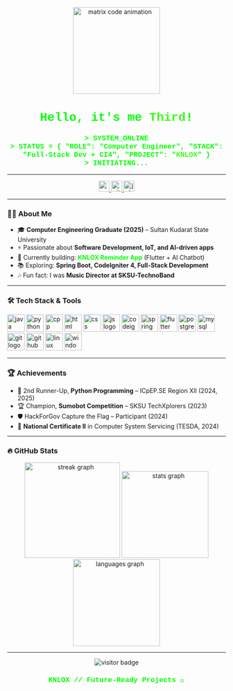<div align="center">
  <!-- Hacker Style Intro GIF -->
  <img height="200" src="https://media.giphy.com/media/KA593kO0JvXMs/giphy.gif" alt="matrix code animation" />
  
  <h1 style="color:#00FF00; font-family: 'Courier New', Courier, monospace;">Hello, it's me <span style="color:#39FF14;">Third</span>!</h1>
  <h3 style="color:#00FF00; font-family: 'Courier New', Courier, monospace;">
    &gt; SYSTEM_ONLINE<br/>
    &gt; STATUS = { "ROLE": "Computer Engineer", "STACK": "Full-Stack Dev + CI4", "PROJECT": "<span style='color:#39FF14;'>KNLOX</span>" }<br/>
    &gt; INITIATING...
  </h3>

</div>

---

<div align="center">
  <a href="mailto:thirdfrank11@gmail.com">
    <img src="https://img.shields.io/static/v1?message=Email&logo=gmail&label=&color=D14836&logoColor=white&labelColor=&style=for-the-badge" height="25" alt="email logo" />
  </a>
  <a href="https://github.com/knlox" target="_blank">
    <img src="https://img.shields.io/static/v1?message=GitHub&logo=github&label=&color=181717&logoColor=white&labelColor=&style=for-the-badge" height="25" alt="github logo" />
  </a>
  <a href="https://ph.jobstreet.com/profile/franciscoiii-franco-wLLZ6jnGRF" target="_blank">
    <img src="https://img.shields.io/static/v1?message=JobStreet&logo=briefcase&label=&color=00FF00&logoColor=black&labelColor=&style=for-the-badge" height="25" alt="jobstreet logo" />
  </a>
</div>

---

### 👨‍💻 About Me
- 🎓 **Computer Engineering Graduate (2025)** – Sultan Kudarat State University  
- ⚡ Passionate about **Software Development, IoT, and AI-driven apps**  
- 🔭 Currently building: **<span style="color:#00FF00;">KNLOX Reminder App</span>** (Flutter + AI Chatbot)  
- 📚 Exploring: **Spring Boot, CodeIgniter 4, Full-Stack Development**  
- 🎶 Fun fact: I was **Music Director at SKSU-TechnoBand**  

---

### 🛠 Tech Stack & Tools
<div align="left">
  <img src="https://cdn.jsdelivr.net/gh/devicons/devicon/icons/java/java-original.svg" height="40" alt="java logo"/>
  <img src="https://cdn.jsdelivr.net/gh/devicons/devicon/icons/python/python-original.svg" height="40" alt="python logo"/>
  <img src="https://cdn.jsdelivr.net/gh/devicons/devicon/icons/cplusplus/cplusplus-original.svg" height="40" alt="cpp logo"/>
  <img src="https://cdn.jsdelivr.net/gh/devicons/devicon/icons/html5/html5-original.svg" height="40" alt="html logo"/>
  <img src="https://cdn.jsdelivr.net/gh/devicons/devicon/icons/css3/css3-original.svg" height="40" alt="css logo"/>
  <img src="https://cdn.jsdelivr.net/gh/devicons/devicon/icons/javascript/javascript-original.svg" height="40" alt="js logo"/>
  <img src="https://cdn.jsdelivr.net/gh/devicons/devicon/icons/codeigniter/codeigniter-plain.svg" height="40" alt="codeigniter logo"/>
  <img src="https://cdn.jsdelivr.net/gh/devicons/devicon/icons/spring/spring-original.svg" height="40" alt="spring logo"/>
  <img src="https://cdn.jsdelivr.net/gh/devicons/devicon/icons/flutter/flutter-original.svg" height="40" alt="flutter logo"/>
  <img src="https://cdn.jsdelivr.net/gh/devicons/devicon/icons/postgresql/postgresql-original.svg" height="40" alt="postgres logo"/>
  <img src="https://cdn.jsdelivr.net/gh/devicons/devicon/icons/mysql/mysql-original.svg" height="40" alt="mysql logo"/>
  <img src="https://cdn.jsdelivr.net/gh/devicons/devicon/icons/git/git-original.svg" height="40" alt="git logo"/>
  <img src="https://cdn.jsdelivr.net/gh/devicons/devicon/icons/github/github-original.svg" height="40" alt="github logo"/>
  <img src="https://cdn.jsdelivr.net/gh/devicons/devicon/icons/linux/linux-original.svg" height="40" alt="linux logo"/>
  <img src="https://cdn.jsdelivr.net/gh/devicons/devicon/icons/windows8/windows8-original.svg" height="40" alt="windows logo"/>
</div>

---

### 🏆 Achievements
- 🥈 2nd Runner-Up, **Python Programming** – ICpEP.SE Region XII (2024, 2025)  
- 🏆 Champion, **Sumobot Competition** – SKSU TechXplorers (2023)  
- 🛡️ HackForGov Capture the Flag – Participant (2024)  
- 📜 **National Certificate II** in Computer System Servicing (TESDA, 2024)  

---

### 🔥 GitHub Stats
<div align="center">
  <img src="https://streak-stats.demolab.com?user=knlox&locale=en&mode=daily&theme=matrix&hide_border=false&border_radius=5" height="220" alt="streak graph" />
  <img src="https://github-readme-stats.vercel.app/api?username=knlox&show_icons=true&theme=chartreuse-dark" height="200" alt="stats graph" />
  <img src="https://github-readme-stats.vercel.app/api/top-langs/?username=knlox&layout=compact&theme=chartreuse-dark" height="200" alt="languages graph" />
</div>

---

<div align="center">
  <img src="https://visitor-badge.laobi.icu/badge?page_id=knlox.knlox&right_color=00FF00&left_color=000000" alt="visitor badge"/>
  
  <h3 style="color:#00FF00; font-family: 'Courier New', Courier, monospace;">KNLOX // Future-Ready Projects 🚀</h3>
</div>

